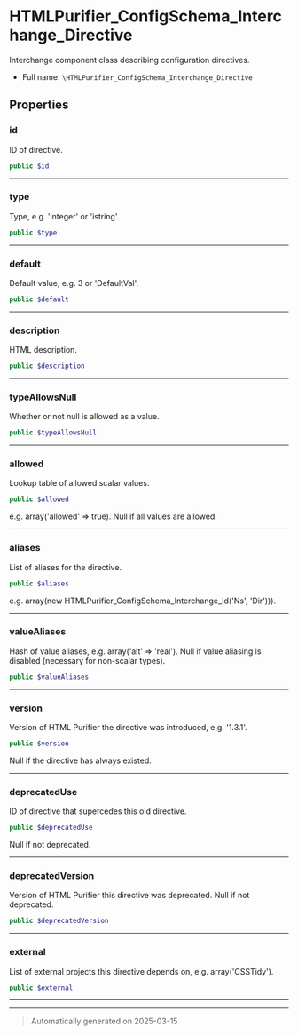 
# HTMLPurifier_ConfigSchema_Interchange_Directive

Interchange component class describing configuration directives.



* Full name: `\HTMLPurifier_ConfigSchema_Interchange_Directive`



## Properties


### id

ID of directive.

```php
public $id
```






***

### type

Type, e.g. 'integer' or 'istring'.

```php
public $type
```






***

### default

Default value, e.g. 3 or 'DefaultVal'.

```php
public $default
```






***

### description

HTML description.

```php
public $description
```






***

### typeAllowsNull

Whether or not null is allowed as a value.

```php
public $typeAllowsNull
```






***

### allowed

Lookup table of allowed scalar values.

```php
public $allowed
```

e.g. array('allowed' => true).
Null if all values are allowed.




***

### aliases

List of aliases for the directive.

```php
public $aliases
```

e.g. array(new HTMLPurifier_ConfigSchema_Interchange_Id('Ns', 'Dir'))).




***

### valueAliases

Hash of value aliases, e.g. array('alt' => 'real'). Null if value
aliasing is disabled (necessary for non-scalar types).

```php
public $valueAliases
```






***

### version

Version of HTML Purifier the directive was introduced, e.g. '1.3.1'.

```php
public $version
```

Null if the directive has always existed.




***

### deprecatedUse

ID of directive that supercedes this old directive.

```php
public $deprecatedUse
```

Null if not deprecated.




***

### deprecatedVersion

Version of HTML Purifier this directive was deprecated. Null if not
deprecated.

```php
public $deprecatedVersion
```






***

### external

List of external projects this directive depends on, e.g. array('CSSTidy').

```php
public $external
```






***



***
> Automatically generated on 2025-03-15
